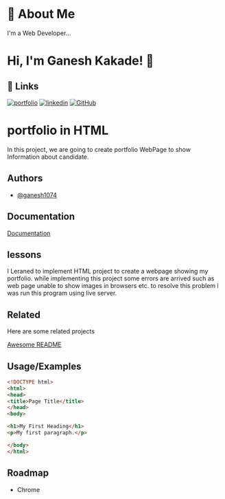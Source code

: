 # 🚀 About Me
I'm a Web Developer...


# Hi, I'm Ganesh Kakade! 👋


## 🔗 Links
[![portfolio](https://img.shields.io/badge/portfolio-000?style=for-the-badge&logo=ko-fi&logoColor=white)](https://github.com/ganesh1074/portfolio)
[![linkedin](https://img.shields.io/badge/linkedin-0A66C2?style=for-the-badge&logo=linkedin&logoColor=white)](https://www.linkedin.com/in/ganesh-kakde-2074492bb?utm_source=share&utm_campaign=share_via&utm_content=profile&utm_medium=android_app)
[![GitHub](https://img.shields.io/badge/GitHub-1DA1F2?style=for-the-badge&logo=GitHub&logoColor=white)](https://github.com/ganesh1074)


# portfolio in HTML

In this project, we are going to create portfolio WebPage to show Information about candidate.


## Authors

- [@ganesh1074](https://www.github.com/ganesh1074)


## Documentation

[Documentation](https://github.com/ganesh1074/portfolio)


## lessons
I Leraned to implement HTML project to create a webpage showing my portfolio. 
while implementing this project some errors are arrived such as web page unable to show images in browsers etc.
to resolve this problem i was run this program using live server.


## Related

Here are some related projects

[Awesome README](https://github.com/matiassingers/awesome-readme)


## Usage/Examples

```HTML
<!DOCTYPE html>
<html>
<head>
<title>Page Title</title>
</head>
<body>

<h1>My First Heading</h1>
<p>My first paragraph.</p>

</body>
</html>
```


## Roadmap

- Chrome



